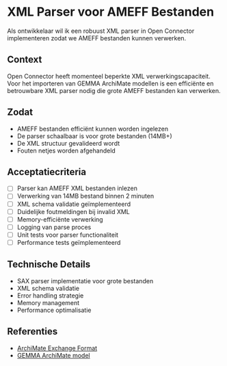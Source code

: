 # XML Parser voor AMEFF Bestanden

Als ontwikkelaar wil ik een robuust XML parser in Open Connector implementeren zodat we AMEFF bestanden kunnen verwerken.

## Context
Open Connector heeft momenteel beperkte XML verwerkingscapaciteit. Voor het importeren van GEMMA ArchiMate modellen is een efficiënte en betrouwbare XML parser nodig die grote AMEFF bestanden kan verwerken.

## Zodat
- AMEFF bestanden efficiënt kunnen worden ingelezen
- De parser schaalbaar is voor grote bestanden (14MB+)
- De XML structuur gevalideerd wordt
- Fouten netjes worden afgehandeld

## Acceptatiecriteria
- [ ] Parser kan AMEFF XML bestanden inlezen
- [ ] Verwerking van 14MB bestand binnen 2 minuten
- [ ] XML schema validatie geïmplementeerd
- [ ] Duidelijke foutmeldingen bij invalid XML
- [ ] Memory-efficiënte verwerking
- [ ] Logging van parse proces
- [ ] Unit tests voor parser functionaliteit
- [ ] Performance tests geïmplementeerd

## Technische Details
- SAX parser implementatie voor grote bestanden
- XML schema validatie
- Error handling strategie
- Memory management
- Performance optimalisatie

## Referenties
- [ArchiMate Exchange Format](https://www.opengroup.org/archimate-forum)
- [GEMMA ArchiMate model](https://www.gemmaonline.nl/index.php?title=Download_GEMMA_ArchiMate-repository) 